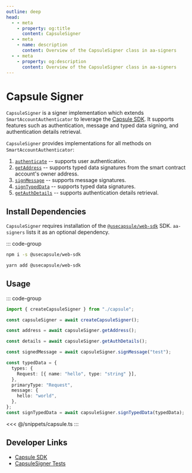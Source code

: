 ```yaml
---
outline: deep
head:
  - - meta
    - property: og:title
      content: CapsuleSigner
  - - meta
    - name: description
      content: Overview of the CapsuleSigner class in aa-signers
  - - meta
    - property: og:description
      content: Overview of the CapsuleSigner class in aa-signers
---
```


# Capsule Signer

`CapsuleSigner` is a signer implementation which extends `SmartAccountAuthenticator` to leverage the [Capsule SDK](https://docs.usecapsule.com/getting-started/initial-setup). It supports features such as authentication, message and typed data signing, and authentication details retrieval.

`CapsuleSigner` provides implementations for all methods on `SmartAccountAuthenticator`:

1.  [`authenticate`](/packages/aa-signers/capsule/authenticate) -- supports user authentication.
2.  [`getAddress`](/packages/aa-signers/capsule/getAddress) -- supports typed data signatures from the smart contract account's owner address.
3.  [`signMessage`](/packages/aa-signers/capsule/signMessage) -- supports message signatures.
4.  [`signTypedData`](/packages/aa-signers/capsule/signTypedData) -- supports typed data signatures.
5.  [`getAuthDetails`](/packages/aa-signers/capsule/getAuthDetails) -- supports authentication details retrieval.

## Install Dependencies

`CapsuleSigner` requires installation of the [`@usecapsule/web-sdk`](https://capsule-org.github.io/web-sdk/) SDK. `aa-signers` lists it as an optional dependency.

::: code-group

```bash [npm]
npm i -s @usecapsule/web-sdk
```

```bash [yarn]
yarn add @usecapsule/web-sdk
```

## Usage

::: code-group

```ts [example.ts]
import { createCapsuleSigner } from "./capsule";

const capsuleSigner = await createCapsuleSigner();

const address = await capsuleSigner.getAddress();

const details = await capsuleSigner.getAuthDetails();

const signedMessage = await capsuleSigner.signMessage("test");

const typedData = {
  types: {
    Request: [{ name: "hello", type: "string" }],
  },
  primaryType: "Request",
  message: {
    hello: "world",
  },
};
const signTypedData = await capsuleSigner.signTypedData(typedData);
```

<<< @/snippets/capsule.ts
:::

## Developer Links

- [Capsule SDK](https://capsule-org.github.io/web-sdk/)
- [CapsuleSigner Tests](https://github.com/alchemyplatform/aa-sdk/blob/main/packages/signers/src/capsule/__tests__/signer.test.ts)
